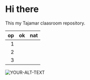 # Hi there
This my Tajamar claasroom repository.

|  op  |      ok       |     nat   |
|-----:|---------------|-----------|
|     1|               |           |
|     2|               |           |
|     3|               |           |

<picture>
 <source media="(prefers-color-scheme: dark)" srcset="https://tse1.mm.bing.net/th/id/OIP.WawpDk-Xg07UqCvBp__fWwHaGR?rs=1&pid=ImgDetMain">
 <source media="(prefers-color-scheme: light)" srcset="https://w7.pngwing.com/pngs/741/547/png-transparent-brand-github-logo-network-social-brands-flat-icon.png">
 <img alt="YOUR-ALT-TEXT" src="YOUR-DEFAULT-IMAGE">
</picture>
